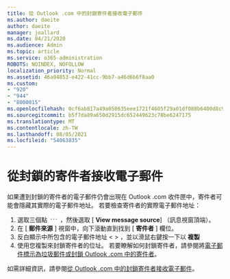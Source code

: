 ```yaml
---
title: 從 Outlook .com 中的封鎖寄件者接收電子郵件
ms.author: daeite
author: daeite
manager: joallard
ms.date: 04/21/2020
ms.audience: Admin
ms.topic: article
ms.service: o365-administration
ROBOTS: NOINDEX, NOFOLLOW
localization_priority: Normal
ms.assetid: 46a04853-e422-41cc-9bb7-a46d6b6f8aa0
ms.custom:
- "920"
- "944"
- "8000015"
ms.openlocfilehash: 0cf6ab817a49a058635eee1721f4605f29a01df088b6400d8c90f5137efd30c1
ms.sourcegitcommit: b5f7da89a650d2915dc652449623c78be6247175
ms.translationtype: MT
ms.contentlocale: zh-TW
ms.lasthandoff: 08/05/2021
ms.locfileid: "54063835"
---
```

# <a name="receiving-email-from-blocked-senders"></a>從封鎖的寄件者接收電子郵件

如果遭到封鎖的寄件者的電子郵件仍會出現在 Outlook .com 收件匣中，寄件者可能會隱藏其實際的電子郵件地址。 若要檢查寄件者的實際電子郵件地址：
  
1. 選取三個點 <img src='data:image/png;base64,iVBORw0KGgoAAAANSUhEUgAAABYAAAAPCAYAAADgbT9oAAAACXBIWXMAAA7EAAAOxAGVKw4bAAAAB3RJTUUH4wYLFhkF94QzeAAAAAd0RVh0QXV0aG9yAKmuzEgAAAAMdEVYdERlc2NyaXB0aW9uABMJISMAAAAKdEVYdENvcHlyaWdodACsD8w6AAAADnRFWHRDcmVhdGlvbiB0aW1lADX3DwkAAAAJdEVYdFNvZnR3YXJlAF1w/zoAAAALdEVYdERpc2NsYWltZXIAt8C0jwAAAAh0RVh0V2FybmluZwDAG+aHAAAAB3RFWHRTb3VyY2UA9f+D6wAAAAh0RVh0Q29tbWVudAD2zJa/AAAABnRFWHRUaXRsZQCo7tInAAAAL0lEQVQ4jWP8////fwYaACZaGDpq8HAzuKGhnqGhoR5DIaniNHMx42gGGTUYAwAAw6QRD6XFR1wAAAAASUVORK5CYII=' />
 ，然後選取 [ **View message source**] （訊息視窗頂端）。
2. 在 [ **郵件來源** ] 視窗中，向下滾動直到找到 [ **寄件者** ] 欄位。
3. 反白顯示中所包含的電子郵件地址 \< \> ，並以滑鼠右鍵按一下以 **複製**
4. 使用您複製來封鎖寄件者的位址。 若要瞭解如何封鎖寄件者，請參閱將[電子郵件標示為垃圾郵件或封鎖 Outlook .com 中的寄件者](https://support.office.com/article/a3ece97b-82f8-4a5e-9ac3-e92fa6427ae4?wt.mc_id=Office_Outlook_com_Alchemy)。

如需詳細資訊，請參閱[從 Outlook .com 中的封鎖寄件者接收電子郵件](https://support.office.com/article/265923a0-b52c-4157-92c8-370385215da1?wt.mc_id=Office_Outlook_com_Alchemy)。